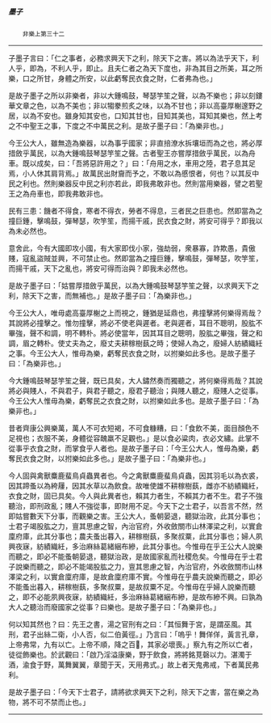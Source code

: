 

##### 墨子
　　`非樂上第三十二`

* * *

子墨子言曰：「仁之事者，必務求興天下之利，除天下之害。將以為法乎天下，利人乎，即為，不利人乎，即止。且夫仁者之為天下度也，非為其目之所美，耳之所樂，口之所甘，身體之所安，以此虧奪民衣食之財，仁者弗為也。」

是故子墨子之所以非樂者，非以大鍾鳴鼓，琴瑟竽笙之聲，以為不樂也；非以刻鏤華文章之色，以為不美也；非以犓豢煎炙之味，以為不甘也；非以高臺厚榭邃野之居，以為不安也。雖身知其安也，口知其甘也，目知其美也，耳知其樂也，然上考之不中聖王之事，下度之不中萬民之利。是故子墨子曰：「為樂非也。」

今王公大人，雖無造為樂器，以為事乎國家；非直掊潦水拆壤垣而為之也，將必厚措斂乎萬民，以為大鍾鳴鼓琴瑟竽笙之聲。古者聖王亦嘗厚措斂乎萬民，以為舟車。既以成矣，曰：「吾將惡許用之？」曰：「舟用之水，車用之陸，君子息其足焉，小人休其肩背焉。」故萬民出財齎而予之，不敢以為慼恨者，何也？以其反中民之利也。然則樂器反中民之利亦若此，即我弗敢非也。然則當用樂器，譬之若聖王之為舟車也，即我弗敢非也。

民有三患：饑者不得食，寒者不得衣，勞者不得息，三者民之巨患也。然即當為之撞巨鍾，擊鳴鼓，彈琴瑟，吹竽笙，而揚干戚，民衣食之財，將安可得乎？即我以為未必然也。

意舍此，今有大國即攻小國，有大家即伐小家，強劫弱，衆暴寡，詐欺愚，貴傲賤，寇亂盜賊並興，不可禁止也。然即當為之撞巨鍾，擊鳴鼓，彈琴瑟，吹竽笙，而揚干戚，天下之亂也，將安可得而治與？即我未必然也。

是故子墨子曰：「姑嘗厚措斂乎萬民，以為大鍾鳴鼓琴瑟竽笙之聲，以求興天下之利，除天下之害，而無補也。」是故子墨子曰：「為樂非也。」

今王公大人，唯毋處高臺厚榭之上而視之，鍾猶是延鼎也，弗撞擊將何樂得焉哉？其說將必撞擊之。惟勿撞擊，將必不使老與遲者。老與遲者，耳目不聰明，股肱不畢強，聲不和調，明不轉朴。將必使當年，因其耳目之聰明，股肱之畢強，聲之和調，眉之轉朴。使丈夫為之，廢丈夫耕稼樹蓺之時；使婦人為之，廢婦人紡績織紝之事。今王公大人，惟毋為樂，虧奪民衣食之財，以拊樂如此多也。是故子墨子曰：「為樂非也。」

今大鍾鳴鼓琴瑟竽笙之聲，既已具矣，大人鏽然奏而獨聽之，將何樂得焉哉？其說將必與賤人，不與君子，與君子聽之，廢君子聽治；與賤人聽之，廢賤人之從事。今王公大人惟毋為樂，虧奪民之衣食之財，以拊樂如此多也。是故子墨子曰：「為樂非也。」

昔者齊康公興樂萬，萬人不可衣短褐，不可食糠糟，曰：「食飲不美，面目顏色不足視也；衣服不美，身體從容醜羸不足觀也。」是以食必粱肉，衣必文繡。此掌不從事乎衣食之財，而掌食乎人者也。是故子墨子曰：「今王公大人，惟毋為樂，虧奪民衣食之財，以拊樂如此多也。」是故子墨子曰：「為樂非也。」

今人固與禽獸麋鹿蜚鳥貞蟲異者也。今之禽獸麋鹿蜚鳥貞蟲，因其羽毛以為衣裘，因其蹄蚤以為絝屨，因其水草以為飲食。故唯使雄不耕稼樹蓺，雌亦不紡績織紝，衣食之財，固已具矣。今人與此異者也，賴其力者生，不賴其力者不生。君子不強聽治，即刑政亂；賤人不強從事，即財用不足。今天下之士君子，以吾言不然，然即姑嘗數天下分事，而觀樂之害。王公大人，蚤朝晏退，聽獄治政，此其分事也；士君子竭股肱之力，亶其思慮之智，內治官府，外收斂關市山林澤梁之利，以實倉廩府庫，此其分事也；農夫蚤出暮入，耕稼樹蓺，多聚叔粟，此其分事也；婦人夙興夜寐，紡績織紝，多治麻絲葛緒綑布縿，此其分事也。今惟毋在乎王公大人說樂而聽之，即必不能蚤朝晏退，聽獄治政，是故國家亂而社稷危矣。今惟毋在乎士君子說樂而聽之，即必不能竭股肱之力，亶其思慮之智，內治官府，外收斂關市山林澤梁之利，以實倉廩府庫，是故倉廩府庫不實。今惟毋在乎農夫說樂而聽之，即必不能蚤出暮入，耕稼樹蓺，多聚叔粟，是故叔粟不足。今惟毋在乎婦人說樂而聽之，即不必能夙興夜寐，紡績織紝，多治麻絲葛緒綑布縿，是故布縿不興。曰孰為大人之聽治而廢國家之從事？曰樂也。是故子墨子曰：「為樂非也。」

何以知其然也？曰：先王之書，湯之官刑有之曰：「其恒舞于宮，是謂巫風。其刑，君子出絲二衛，小人否，似二伯黃徑。」乃言曰：「嗚乎！舞佯佯，黃言孔章，上帝弗常，九有以亡。上帝不順，降之百𦍙，其家必壞喪。」察九有之所以亡者，徒從飾樂也。於武觀曰：「啟乃淫溢康樂，野于飲食，將將銘莧磬以力。湛濁于酒，渝食于野，萬舞翼翼，章聞于天，天用弗式。」故上者天鬼弗戒，下者萬民弗利。

是故子墨子曰：「今天下士君子，請將欲求興天下之利，除天下之害，當在樂之為物，將不可不禁而止也。」

* * *

